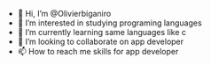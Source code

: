 - 👋 Hi, I’m @Olivierbiganiro
- 👀 I’m interested in studying programing languages
- 🌱 I’m currently learning same languages like c
- 💞️ I’m looking to collaborate on app developer
- 📫 How to reach me skills for app developer

<!---
Olivierbiganiro/Olivierbiganiro is a ✨ special ✨ repository because its `README.md` (this file) appears on your GitHub profile.
You can click the Preview link to take a look at your changes.
--->
